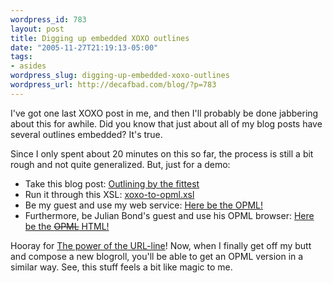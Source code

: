 ```yaml
--- 
wordpress_id: 783
layout: post
title: Digging up embedded XOXO outlines
date: "2005-11-27T21:19:13-05:00"
tags: 
- asides
wordpress_slug: digging-up-embedded-xoxo-outlines
wordpress_url: http://decafbad.com/blog/?p=783
---
```

I've got one last XOXO post in me, and then I'll probably be done jabbering about this for awhile.  Did you know that just about all of my blog posts have several outlines embedded?  It's true.  

Since I only spent about 20 minutes on this so far, the process is still a bit rough and not quite generalized.  But, just for a demo:

* Take this blog post: [Outlining by the fittest](http://decafbad.com/blog/2005/11/26/outlining-by-the-fittest)
* Run it through this XSL: [xoxo-to-opml.xsl](http://decafbad.com/2005/11/xoxo-to-opml.xsl)
* Be my guest and use my web service: [Here be the OPML!](http://decafbad.com/2005/11/tidyxslt?xsl=http://decafbad.com/2005/11/xoxo-to-opml.xsl&doc=http://decafbad.com/blog/2005/11/26/outlining-by-the-fittest)
* Furthermore, be Julian Bond's guest and use his OPML browser: [Here be the <strike>OPML</strike> HTML!](http://www.voidstar.com/opml/?url=http%3A%2F%2Fdecafbad.com%2F2005%2F11%2Ftidyxslt%3Fxsl%3Dhttp%253A%252F%252Fdecafbad.com%252F2005%252F11%252Fxoxo-to-opml.xsl%26doc%3Dhttp%253A%252F%252Fdecafbad.com%252Fblog%252F2005%252F11%252F26%252Foutlining-by-the-fittest)

Hooray for [The power of the URL-line](http://207.22.26.166/bytecols/2001-08-15.html)! Now, when I finally get off my butt and compose a new blogroll, you'll be able to get an OPML version in a similar way.  See, this stuff feels a bit like magic to me.

<!-- tags: xoxo opml microformats -->
